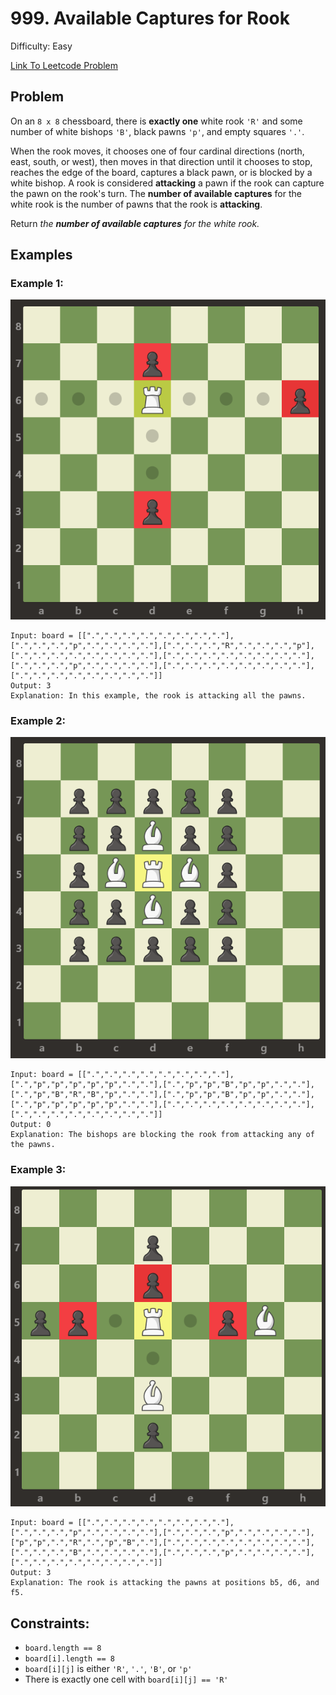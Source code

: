 # 999. Available Captures for Rook
Difficulty: Easy

[Link To Leetcode Problem](https://leetcode.com/problems/available-captures-for-rook/)

## Problem
On an `8 x 8` chessboard, there is **exactly one** white rook `'R'` and some number of white bishops `'B'`, black pawns `'p'`, and empty squares `'.'`.

When the rook moves, it chooses one of four cardinal directions (north, east, south, or west), then moves in that direction until it chooses to stop, reaches the edge of the board, captures a black pawn, or is blocked by a white bishop. A rook is considered **attacking** a pawn if the rook can capture the pawn on the rook's turn. The **number of available captures** for the white rook is the number of pawns that the rook is **attacking**.

Return *the **number of available captures** for the white rook.*

## Examples
### Example 1:
![example1](./example1.png)
```
Input: board = [[".",".",".",".",".",".",".","."],[".",".",".","p",".",".",".","."],[".",".",".","R",".",".",".","p"],[".",".",".",".",".",".",".","."],[".",".",".",".",".",".",".","."],[".",".",".","p",".",".",".","."],[".",".",".",".",".",".",".","."],[".",".",".",".",".",".",".","."]]
Output: 3
Explanation: In this example, the rook is attacking all the pawns.
```
### Example 2:
![example2](./example2.png)
```
Input: board = [[".",".",".",".",".",".",".","."],[".","p","p","p","p","p",".","."],[".","p","p","B","p","p",".","."],[".","p","B","R","B","p",".","."],[".","p","p","B","p","p",".","."],[".","p","p","p","p","p",".","."],[".",".",".",".",".",".",".","."],[".",".",".",".",".",".",".","."]]
Output: 0
Explanation: The bishops are blocking the rook from attacking any of the pawns.
```
### Example 3:
![example3](./example3.png)
```
Input: board = [[".",".",".",".",".",".",".","."],[".",".",".","p",".",".",".","."],[".",".",".","p",".",".",".","."],["p","p",".","R",".","p","B","."],[".",".",".",".",".",".",".","."],[".",".",".","B",".",".",".","."],[".",".",".","p",".",".",".","."],[".",".",".",".",".",".",".","."]]
Output: 3
Explanation: The rook is attacking the pawns at positions b5, d6, and f5.
```

## Constraints:
- `board.length == 8`
- `board[i].length == 8`
- `board[i][j]` is either `'R'`, `'.'`, `'B'`, or `'p'`
- There is exactly one cell with `board[i][j] == 'R'`
